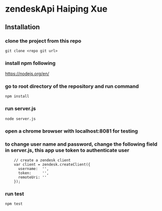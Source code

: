 # zendeskApi Haiping Xue

## Installation

### clone the project from this repo

```
git clone <repo git url>
```

### install npm following 
https://nodejs.org/en/

### go to root directory of the repository and run command

```
npm install
```

### run server.js 

```
node server.js
```

### open a chrome browser with localhost:8081 for testing

### to change user name and password, change the following field in server.js, this app use token to authenticate user

```
    // create a zendesk client
    var client = zendesk.createClient({
      username:  '',
      token:     '',
      remoteUri: ''
    });
```

### run test

```
npm test
```
